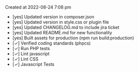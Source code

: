 Created at 2022-08-24 7:08 pm

* [yes] Updated version in composer.json
* [yes] Updated version in style.css or plugin file
* [yes] Updated CHANGELOG.md to include jira ticket
* [yes] Updated README.md for new functionality
* [yes] Built assets for production (npm run build:production)
* [✓] Verified coding standards (phpcs)
* [✓] Run PHP tests
* [✓] Lint javascript
* [✓] Lint CSS
* [✓] Javascript Tests
